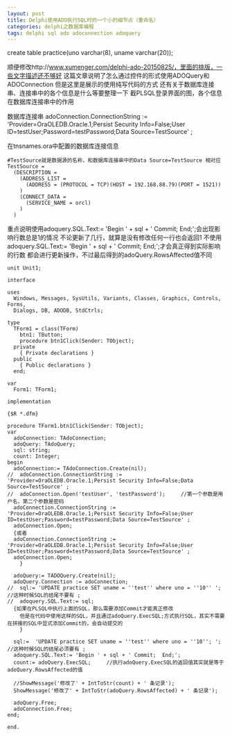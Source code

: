 ```yaml
---
layout: post
title: Delphi使用ADO执行SQL时的一个小的细节点（重命名）
categories: delphi之数据库编程 
tags: delphi sql ado adoconnection adoquery
---
```



create table practice(uno varchar(8), uname varchar(20));

顺便修改http://www.xumenger.com/delphi-ado-20150825/，里面的排版，一些文字描述还不够好
这篇文章说明了怎么通过控件的形式使用ADOQuery和ADOConnection
	但是这里是展示的使用纯写代码的方式
	还有关于数据库连接串、连接串中的各个信息是什么等要整理一下
	截PLSQL登录界面的图，各个信息在数据库连接串中的作用

数据库连接串
adoConnection.ConnectionString := 'Provider=OraOLEDB.Oracle.1;Persist Security Info=False;User ID=testUser;Password=testPassword;Data Source=TestSource' ;

在tnsnames.ora中配置的数据库连接信息

```
#TestSource就是数据源的名称，和数据库连接串中的Data Source=TestSource 相对应
TestSource =
  (DESCRIPTION =
    (ADDRESS_LIST =
      (ADDRESS = (PROTOCOL = TCP)(HOST = 192.168.88.79)(PORT = 1521))
    )
    (CONNECT_DATA =
      (SERVICE_NAME = orcl)
    )
  )

```

重点说明使用adoquery.SQL.Text:= 'Begin ' + sql + ' Commit;  End;';会出现影响行数总是1的情况
	不论更新了几行，就算是没有修改任何一行也会返回1
不使用adoquery.SQL.Text:= 'Begin ' + sql + ' Commit;  End;';才会真正得到实际影响的行数
	都会进行更新操作，不过最后得到的adoQuery.RowsAffected值不同


```
unit Unit1;

interface

uses
  Windows, Messages, SysUtils, Variants, Classes, Graphics, Controls, Forms,
  Dialogs, DB, ADODB, StdCtrls;

type
  TForm1 = class(TForm)
    btn1: TButton;
    procedure btn1Click(Sender: TObject);
  private
    { Private declarations }
  public
    { Public declarations }
  end;

var
  Form1: TForm1;

implementation

{$R *.dfm}

procedure TForm1.btn1Click(Sender: TObject);
var
  adoConnection: TAdoConnection;
  adoQuery: TAdoQuery;
  sql: string;
  count: Integer;
begin
  adoConnection:= TAdoConnection.Create(nil);
//  adoConnection.ConnectionString := 'Provider=OraOLEDB.Oracle.1;Persist Security Info=False;Data Source=TestSource' ;
//  adoConnection.Open('testUser', 'testPassword');     //第一个参数是用户名，第二个参数是密码
  adoConnection.ConnectionString := 'Provider=OraOLEDB.Oracle.1;Persist Security Info=False;User ID=testUser;Password=testPassword;Data Source=TestSource' ;
  adoConnection.Open;
  {或者
  adoConnection.ConnectionString := 'Provider=OraOLEDB.Oracle.1;Persist Security Info=False;User ID=testUser;Password=testPassword;Data Source=TestSource' ;
  adoConnection.Open;
    }

  adoQuery:= TADOQuery.Create(nil);
  adoQuery.Connection := adoConnection;
//  sql:= 'UPDATE practice SET uname = ''test'' where uno = ''10'' ';		//这种时候SQL的结尾不要有 ;
//  adoquery.SQL.Text:= sql;
  {如果在PLSQL中执行上面的SQL，那么需要添加Commit才能真正修改
    但是在代码中使用这样的SQL，并且通过adoQuery.ExecSQL;方式执行SQL，其实不需要在拼接的SQL中显式添加Commit的，会自动提交的
  	}

  sql:=  'UPDATE practice SET uname = ''test'' where uno = ''10''; ';		//这种时候SQL的结尾必须要有 ;
  adoquery.SQL.Text:= 'Begin ' + sql + ' Commit;  End;';
  count:= adoQuery.ExecSQL;		//执行adoQuery.ExecSQL的返回值其实就是等于adoQuery.RowsAffected的值

  //ShowMessage('修改了' + IntToStr(count) + ' 条记录');
  ShowMessage('修改了' + IntToStr(adoQuery.RowsAffected) + ' 条记录');

  adoQuery.Free;
  adoConnection.Free;
end;

end.

```
